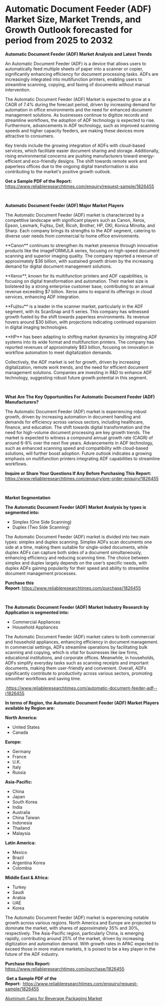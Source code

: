 <p><h1>Automatic Document Feeder (ADF) Market Size, Market Trends, and Growth Outlook forecasted for period from 2025 to 2032</h1></p><p><strong>Automatic Document Feeder (ADF) Market Analysis and Latest Trends</strong></p>
<p><p>An Automatic Document Feeder (ADF) is a device that allows users to automatically feed multiple sheets of paper into a scanner or copier, significantly enhancing efficiency for document processing tasks. ADFs are increasingly integrated into multifunction printers, enabling users to streamline scanning, copying, and faxing of documents without manual intervention.</p><p>The Automatic Document Feeder (ADF) Market is expected to grow at a CAGR of 7.4% during the forecast period, driven by increasing demand for automation in office environments and the need for enhanced document management solutions. As businesses continue to digitize records and streamline workflows, the adoption of ADF technology is expected to rise. Furthermore, advancements in ADF technology, such as improved scanning speeds and higher capacity feeders, are making these devices more attractive to consumers.</p><p>Key trends include the growing integration of ADFs with cloud-based services, which facilitate easier document sharing and storage. Additionally, rising environmental concerns are pushing manufacturers toward energy-efficient and eco-friendly designs. The shift towards remote work and paperless offices due to the ongoing digital transformation is also contributing to the market's positive growth outlook.</p></p>
<p><strong>Get a Sample PDF of the Report:&nbsp;</strong> <a href="https://www.reliableresearchtimes.com/enquiry/request-sample/1826455?utm_campaign=3320&utm_medium=2&utm_source=Github&utm_content=ia&utm_term=05042025&utm_id=automatic-document-feeder-adf">https://www.reliableresearchtimes.com/enquiry/request-sample/1826455</a></p>
<p>&nbsp;</p>
<p><strong>Automatic Document Feeder (ADF) Major Market Players</strong></p>
<p><p>The Automatic Document Feeder (ADF) market is characterized by a competitive landscape with significant players such as Canon, Xerox, Epson, Lexmark, Fujitsu, Dell, Ricoh, Brother, HP, OKI, Konica Minolta, and Sharp. Each company brings its strengths to the ADF segment, catering to diverse user needs from commercial to home office environments.</p><p>**Canon** continues to strengthen its market presence through innovative products like the imageFORMULA series, focusing on high-speed document scanning and superior imaging quality. The company reported a revenue of approximately $36 billion, with sustained growth driven by the increasing demand for digital document management solutions.</p><p>**Xerox**, known for its multifunction printers and ADF capabilities, is focusing on digital transformation and automation. Their market size is bolstered by a strong enterprise customer base, contributing to an annual revenue exceeding $7 billion. Xerox aims to expand its offerings in cloud services, enhancing ADF integration.</p><p>**Fujitsu** is a leader in the scanner market, particularly in the ADF segment, with its ScanSnap and fi series. This company has witnessed growth fueled by the shift towards paperless environments. Its revenue hovers around $30 billion, with projections indicating continued expansion in digital imaging technologies.</p><p>**HP** has been adapting to shifting market dynamics by integrating ADF systems into its wide format and multifunction printers. The company has reported revenues of approximately $63 billion, focusing on innovation in workflow automation to meet digitalization demands.</p><p>Collectively, the ADF market is set for growth, driven by increasing digitalization, remote work trends, and the need for efficient document management solutions. Companies are investing in R&D to enhance ADF technology, suggesting robust future growth potential in this segment.</p></p>
<p>&nbsp;</p>
<p><strong>What Are The Key Opportunities For Automatic Document Feeder (ADF) Manufacturers?</strong></p>
<p><p>The Automatic Document Feeder (ADF) market is experiencing robust growth, driven by increasing automation in document handling and demands for efficiency across various sectors, including healthcare, finance, and education. The shift towards digital transformation and the need for high-volume document processing are key growth trends. The market is expected to witness a compound annual growth rate (CAGR) of around 6-8% over the next five years. Advancements in ADF technology, such as enhanced scanning speed and compatibility with cloud-based solutions, will further boost adoption. Future outlook indicates a growing emphasis on multifunction printers integrating ADF capabilities to streamline workflows.</p></p>
<p><strong>Inquire or Share Your Questions If Any Before Purchasing This Report:</strong> <a href="https://www.reliableresearchtimes.com/enquiry/pre-order-enquiry/1826455?utm_campaign=3320&utm_medium=2&utm_source=Github&utm_content=ia&utm_term=05042025&utm_id=automatic-document-feeder-adf">https://www.reliableresearchtimes.com/enquiry/pre-order-enquiry/1826455</a></p>
<p>&nbsp;</p>
<p><strong>Market Segmentation</strong></p>
<p><strong>The Automatic Document Feeder (ADF) Market Analysis by types is segmented into:</strong></p>
<p><ul><li>Simplex (One Side Scanning)</li><li>Duplex (Two Side Scanning)</li></ul></p>
<p><p>The Automatic Document Feeder (ADF) market is divided into two main types: simplex and duplex scanning. Simplex ADFs scan documents one side at a time, making them suitable for single-sided documents, while duplex ADFs can capture both sides of a document simultaneously, enhancing efficiency and reducing scanning time. The choice between simplex and duplex largely depends on the user’s specific needs, with duplex ADFs gaining popularity for their speed and ability to streamline document management processes.</p></p>
<p><strong>Purchase this Report:&nbsp;</strong><a href="https://www.reliableresearchtimes.com/purchase/1826455?utm_campaign=3320&utm_medium=2&utm_source=Github&utm_content=ia&utm_term=05042025&utm_id=automatic-document-feeder-adf">https://www.reliableresearchtimes.com/purchase/1826455</a></p>
<p>&nbsp;</p>
<p><strong>The Automatic Document Feeder (ADF) Market Industry Research by Application is segmented into:</strong></p>
<p><ul><li>Commercial Appliances</li><li>Household Appliances</li></ul></p>
<p><p>The Automatic Document Feeder (ADF) market caters to both commercial and household appliances, enhancing efficiency in document management. In commercial settings, ADFs streamline operations by facilitating bulk scanning and copying, which is vital for businesses like law firms, educational institutions, and corporate offices. Meanwhile, in households, ADFs simplify everyday tasks such as scanning receipts and important documents, making them user-friendly and convenient. Overall, ADFs significantly contribute to productivity across various sectors, promoting smoother workflows and saving time.</p></p>
<p><a href="https://www.reliableresearchtimes.com/automatic-document-feeder-adf--r1826455?utm_campaign=3320&utm_medium=2&utm_source=Github&utm_content=ia&utm_term=05042025&utm_id=automatic-document-feeder-adf">&nbsp;https://www.reliableresearchtimes.com/automatic-document-feeder-adf--r1826455</a></p>
<p><strong>In terms of Region, the Automatic Document Feeder (ADF) Market Players available by Region are:</strong></p>
<p>
    <p> <strong> North America: </strong>
        <ul>
            <li>United States</li>
            <li>Canada</li>
        </ul>
        </p> 
    <p> <strong> Europe: </strong>
        <ul>
            <li>Germany</li>
            <li>France</li>
            <li>U.K.</li>
            <li>Italy</li>
            <li>Russia</li>
        </ul>
        </p> 
    <p> <strong> Asia-Pacific: </strong>
        <ul>
            <li>China</li>
            <li>Japan</li>
            <li>South Korea</li>
            <li>India</li>
            <li>Australia</li>
            <li>China Taiwan</li>
            <li>Indonesia</li>
            <li>Thailand</li>
            <li>Malaysia</li>
        </ul>
        </p> 
    <p> <strong> Latin America: </strong>
        <ul>
            <li>Mexico</li>
            <li>Brazil</li>
            <li>Argentina Korea</li>
            <li>Colombia</li>
        </ul>
        </p> 
    <p> <strong> Middle East & Africa: </strong>
        <ul>
            <li>Turkey</li>
            <li>Saudi</li>
            <li>Arabia</li>
            <li>UAE</li>
            <li>Korea</li>
        </ul>
    </p>
    </p>
<p><p>The Automatic Document Feeder (ADF) market is experiencing notable growth across various regions. North America and Europe are projected to dominate the market, with shares of approximately 35% and 30%, respectively. The Asia-Pacific region, particularly China, is emerging rapidly, contributing around 25% of the market, driven by increasing digitization and automation demand. With growth rates in APAC expected to exceed those in more mature markets, it is poised to be a key player in the future of the ADF industry.</p></p>
<p><strong>Purchase this Report: </strong><a href="https://www.reliableresearchtimes.com/purchase/1826455?utm_campaign=3320&utm_medium=2&utm_source=Github&utm_content=ia&utm_term=05042025&utm_id=automatic-document-feeder-adf">https://www.reliableresearchtimes.com/purchase/1826455</a></p>
<p>&nbsp;<strong>Get a Sample PDF of the Report:&nbsp;&nbsp;</strong><a href="https://www.reliableresearchtimes.com/enquiry/request-sample/1826455?utm_campaign=3320&utm_medium=2&utm_source=Github&utm_content=ia&utm_term=05042025&utm_id=automatic-document-feeder-adf">https://www.reliableresearchtimes.com/enquiry/request-sample/1826455</a></p>
<p><strong></strong></p>
<p><p><a href="https://github.com/gunbybeahmg1/Market-Research-Report-List-1/blob/main/aluminum-caps-for-beverage-packaging-market.md?utm_campaign=3320&utm_medium=2&utm_source=Github&utm_content=ia&utm_term=05042025&utm_id=automatic-document-feeder-adf">Aluminum Caps for Beverage Packaging Market</a></p></p>